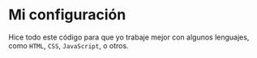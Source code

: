 # Mi configuración

Hice todo este código para que yo trabaje mejor con 
algunos lenguajes, como `HTML`, `CSS`, `JavaScript`,
o otros.
